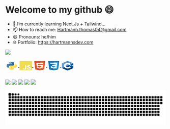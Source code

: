 # Welcome to my github 😄
- 🌱 I’m currently learning Next.Js + Tailwind...
- 📫 How to reach me: Hartmann.thomas04@gmail.com
- 😄 Pronouns: he/him
- 🌐 Portfolio: https://hartmannsdev.com

<div>
  <a href="https://github.com/ThomasHartmannDev">
    <picture>
  <source
    srcset="https://github-readme-stats.vercel.app/api?username=ThomasHartmannDev&show_icons=true&theme=dracula"
    media="(prefers-color-scheme: dracula)"
  />
  <source
    srcset="https://github-readme-stats.vercel.app/api?username=ThomasHartmannDev&show_icons=true"
    media="(prefers-color-scheme: light), (prefers-color-scheme: no-preference)"
  />
  <img src="https://github-readme-stats.vercel.app/api?username=ThomasHartmannDev&theme=dracula&include_all_commits=true&count_private=true"" />
</picture>
<!--  <img height="180em" src="https://github-readme-stats.vercel.app/api?username=ThomasHartmannDev&show_icons=true&theme=dracula&include_all_commits=true&count_private=true"/> -->
 <!-- <img height="180em" src="https://github-readme-stats.vercel.app/api/top-langs/?username=ThomasHartmannDev&layout=compact&langs_count=7&theme=dracula"/> -->
</div>
<div style="display: inline_block"><br>
  <img align="center" alt="Thomas-Python" height="30" width="40" src="https://raw.githubusercontent.com/devicons/devicon/master/icons/python/python-original.svg">
  <img align="center" alt="Thomas-Js" height="30" width="40" src="https://raw.githubusercontent.com/devicons/devicon/master/icons/javascript/javascript-plain.svg">
  <img align="center" alt="Thomas-HTML" height="30" width="40" src="https://raw.githubusercontent.com/devicons/devicon/master/icons/html5/html5-original.svg">
  <img align="center" alt="Thomas-CSS" height="30" width="40" src="https://raw.githubusercontent.com/devicons/devicon/master/icons/css3/css3-original.svg">
  <img align="center" alt="Thomas-cplusplus" height="30" width="40" src="https://raw.githubusercontent.com/devicons/devicon/master/icons/cplusplus/cplusplus-original.svg">
  
  
</div>
  
  ##
 
<div> 
<a href="https://instagram.com/yuuk1s_" target="_blank"><img src="https://img.shields.io/badge/-Instagram-%23E4405F?style=for-the-badge&logo=instagram&logoColor=white" target="_blank"></a>
<a href="https://www.twitch.tv/yuuk1s" target="_blank"><img src="https://img.shields.io/badge/Twitch-9146FF?style=for-the-badge&logo=twitch&logoColor=white" target="_blank"></a>
<a href="https://discord.gg/27ZNe79" target="_blank"><img src="https://img.shields.io/badge/Discord-7289DA?style=for-the-badge&logo=discord&logoColor=white" target="_blank"></a>  
<a href = "mailto:hartmann.thomas04@gmail.com"><img src="https://img.shields.io/badge/-Gmail-%23333?style=for-the-badge&logo=gmail&logoColor=white" target="_blank"></a>
<a href="" target="_blank"><img src="https://img.shields.io/badge/-LinkedIn-%230077B5?style=for-the-badge&logo=linkedin&logoColor=white" target="_blank"></a> 
 
  ![Snake animation](https://github.com/ThomasHartmannDev/ThomasHartmannDev/blob/output/github-contribution-grid-snake.svg) 
</div>

